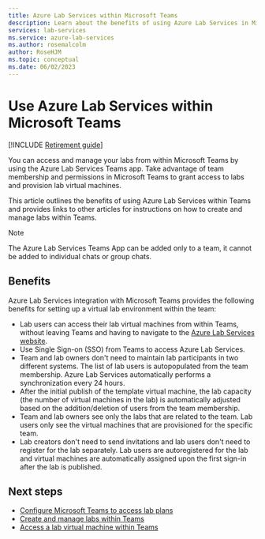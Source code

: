 ```yaml
---
title: Azure Lab Services within Microsoft Teams
description: Learn about the benefits of using Azure Lab Services in Microsoft Teams.
services: lab-services
ms.service: azure-lab-services
ms.author: rosemalcolm
author: RoseHJM
ms.topic: conceptual
ms.date: 06/02/2023
---
```


# Use Azure Lab Services within Microsoft Teams

[!INCLUDE [Retirement guide](./includes/retirement-banner.md)]

You can access and manage your labs from within Microsoft Teams by using the Azure Lab Services Teams app. Take advantage of team membership and permissions in Microsoft Teams to grant access to labs and provision lab virtual machines.

This article outlines the benefits of using Azure Lab Services within Teams and provides links to other articles for instructions on how to create and manage labs within Teams.

> [!NOTE]
> The Azure Lab Services Teams App can be added only to a team, it cannot be added to individual chats or group chats.

## Benefits

Azure Lab Services integration with Microsoft Teams provides the following benefits for setting up a virtual lab environment within the team:

* Lab users can access their lab virtual machines from within Teams, without leaving Teams and having to navigate to the [Azure Lab Services website](https://labs.azure.com).
* Use Single Sign-on (SSO) from Teams to access Azure Lab Services.
* Team and lab owners don't need to maintain lab participants in two different systems. The list of lab users is autopopulated from the team membership. Azure Lab Services automatically performs a synchronization every 24 hours.
* After the initial publish of the template virtual machine, the lab capacity (the number of virtual machines in the lab) is automatically adjusted based on the addition/deletion of users from the team membership.
* Team and lab owners see only the labs that are related to the team. Lab users only see the virtual machines that are provisioned for the specific team.
* Lab creators don't need to send invitations and lab users don't need to register for the lab separately. Lab users are autoregistered for the lab and virtual machines are automatically assigned upon the first sign-in after the lab is published. 

## Next steps

* [Configure Microsoft Teams to access lab plans](how-to-configure-teams-for-lab-plans.md)
* [Create and manage labs within Teams](./how-to-manage-labs-within-teams.md)
* [Access a lab virtual machine within Teams](how-to-access-vm-for-students-within-teams.md)
